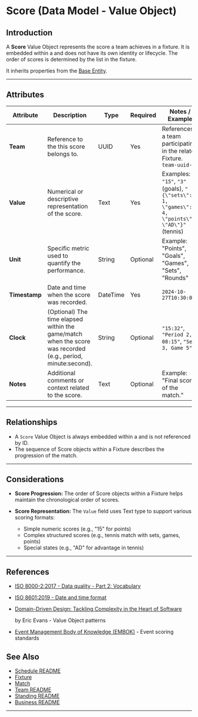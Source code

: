 # **Score** (Data Model - Value Object)

## **Introduction**

A **Score** Value Object represents the score a team achieves in a fixture. It is embedded within a and does not have
its own identity or lifecycle. The order of scores is determined by the list in the fixture.

It inherits properties from the [Base Entity](../foundation/base_entity.md).

---

## **Attributes**

| Attribute     | Description                                                                                                  | Type     | Required | Notes / Example                                                                               |
| ------------- | ------------------------------------------------------------------------------------------------------------ | -------- | -------- | --------------------------------------------------------------------------------------------- |
| **Team**      | Reference to the this score belongs to.                                                                      | UUID     | Yes      | References a team participating in the related Fixture. `team-uuid-A`                         |
| **Value**     | Numerical or descriptive representation of the score.                                                        | Text     | Yes      | Examples: `"15"`, `"3"` (goals), `"{\"sets\": 1, \"games\": 4, \"points\": \"AD\"}"` (tennis) |
| **Unit**      | Specific metric used to quantify the performance.                                                            | String   | Optional | Example: "Points", "Goals", "Games", "Sets", "Rounds"                                         |
| **Timestamp** | Date and time when the score was recorded.                                                                   | DateTime | Yes      | `2024-10-27T10:30:00Z`                                                                        |
| **Clock**     | (Optional) The time elapsed within the game/match when the score was recorded (e.g., period, minute:second). | String   | Optional | `"15:32"`, `"Period 2, 08:15"`, `"Set 3, Game 5"`                                             |
| **Notes**     | Additional comments or context related to the score.                                                         | Text     | Optional | Example: "Final score of the match."                                                          |

---

## **Relationships**

- A `Score` Value Object is always embedded within a and is not referenced by ID.
- The sequence of Score objects within a Fixture describes the progression of the match.

---

## **Considerations**

- **Score Progression:** The order of Score objects within a Fixture helps maintain the chronological order of scores.
- **Score Representation:** The `Value` field uses Text type to support various scoring formats:

  - Simple numeric scores (e.g., "15" for points)
  - Complex structured scores (e.g., tennis match with sets, games, points)
  - Special states (e.g., "AD" for advantage in tennis)

---

## References

- [ISO 8000-2:2017 - Data quality - Part 2: Vocabulary](https://www.iso.org/standard/36326.html)
- [ISO 8601:2019 - Date and time format](https://www.iso.org/standard/70907.html)
- [Domain-Driven Design: Tackling Complexity in the Heart of Software](https://www.amazon.com/Domain-Driven-Design-Tackling-Complexity-Software/dp/0321125215)

  by Eric Evans - Value Object patterns

- [Event Management Body of Knowledge (EMBOK)](https://www.embok.org/index.php/embok-model) - Event scoring standards

## See Also

- [Schedule README](../schedule/README.md)
- [Fixture](../schedule/fixture.md)
- [Match](../schedule/match.md)
- [Team README](../team/README.md)
- [Standing README](../standing/README.md)
- [Business README](../README.md)

---
